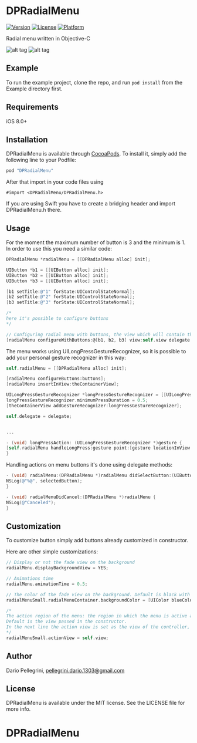 # DPRadialMenu

[![Version](https://img.shields.io/cocoapods/v/DPRadialMenu.svg?style=flat)](http://cocoapods.org/pods/DPRadialMenu)
[![License](https://img.shields.io/cocoapods/l/DPRadialMenu.svg?style=flat)](http://cocoapods.org/pods/DPRadialMenu)
[![Platform](https://img.shields.io/cocoapods/p/DPRadialMenu.svg?style=flat)](http://cocoapods.org/pods/DPRadialMenu)

Radial menu written in Objective-C

![alt tag](https://raw.githubusercontent.com/dariopellegrini/DPRadialMenu/master/Screen/animation.gif)
![alt tag](https://raw.githubusercontent.com/dariopellegrini/DPRadialMenu/master/screen/screen2.png)

## Example

To run the example project, clone the repo, and run `pod install` from the Example directory first.

## Requirements
iOS 8.0+

## Installation

DPRadialMenu is available through [CocoaPods](http://cocoapods.org). To install
it, simply add the following line to your Podfile:

```ruby
pod "DPRadialMenu"
```

After that import in your code files using 

```
#import <DPRadialMenu/DPRadialMenu.h>
```

If you are using Swift you have to create a bridging header and import DPRadialMenu.h there.

## Usage
For the moment the maximum number of button is 3 and the minimum is 1.
In order to use this you need a similar code:

```objective-c
DPRadialMenu *radialMenu = [[DPRadialMenu alloc] init];

UIButton *b1 = [[UIButton alloc] init];
UIButton *b2 = [[UIButton alloc] init];
UIButton *b3 = [[UIButton alloc] init];

[b1 setTitle:@"1" forState:UIControlStateNormal];
[b2 setTitle:@"2" forState:UIControlStateNormal];
[b3 setTitle:@"3" forState:UIControlStateNormal];

/*
here it's possible to configure buttons
*/

// Configuring radial menu with buttons, the view which will contain the menu and the delegate
[radialMenu configureWithButtons:@[b1, b2, b3] view:self.view delegate:self];
```

The menu works using UILongPressGestureRecognizer, so it is possible to add your personal gesture recognizer in this way:

```objective-c
self.radialMenu = [[DPRadialMenu alloc] init];

[radialMenu configureButtons:buttons];
[radialMenu insertInView:theContainerView];

UILongPressGestureRecognizer *longPressGestureRecognizer = [[UILongPressGestureRecognizer alloc] initWithTarget:self action:@selector(longPressAction:)];
longPressGestureRecognizer.minimumPressDuration = 0.5;
[theContainerView addGestureRecognizer:longPressGestureRecognizer];

self.delegate = delegate;


...

- (void) longPressAction: (UILongPressGestureRecognizer *)gesture {
[self.radialMenu handleLongPress:gesture point:[gesture locationInView:theContainerView]];
}

```

Handling actions on menu buttons it's done using delegate methods:

```objective-c
- (void) radialMenu:(DPRadialMenu *)radialMenu didSelectButton:(UIButton *)selectedButton {
NSLog(@"%@", selectedButton);
}

- (void) radialMenuDidCancel:(DPRadialMenu *)radialMenu {
NSLog(@"Canceled");
}
```

## Customization

To customize button simply add buttons already customized in constructor.

Here are other simple customizations:

```objective-c
// Display or not the fade view on the background
radialMenu.displayBackgroundView = YES;

// Animations time
radialMenu.animationTime = 0.5;

// The color of the fade view on the background. Default is black with alpha 0.7
radialMenuSmall.radialMenuContainer.backgroundColor = [UIColor blueColor];

/*
The action region of the menu: the region in which the menu is active and from which it configures its position.
Default is the view passed in the constructor.
In the next line the action view is set as the view of the controller, in order to have a nice behavior on the whole screen.
*/
radialMenuSmall.actionView = self.view;
```

## Author

Dario Pellegrini, pellegrini.dario.1303@gmail.com

## License

DPRadialMenu is available under the MIT license. See the LICENSE file for more info.
# DPRadialMenu
